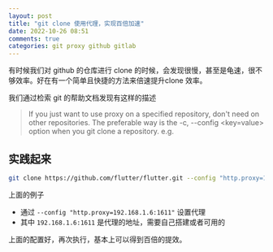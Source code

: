```yaml
---
layout: post
title: "git clone 使用代理，实现百倍加速"
date: 2022-10-26 08:51
comments: true
categories: git proxy github gitlab 
---
```

有时候我们对 github 的仓库进行 clone 的时候，会发现很慢，甚至是龟速，很不够效率。好在有一个简单且快捷的方法来倍速提升clone 效率。

我们通过检索 git 的帮助文档发现有这样的描述

>If you just want to use proxy on a specified repository, don't need on other repositories. The preferable way is the -c, --config <key=value> option when you git clone a repository. e.g.

<!--more--> 


## 实践起来
```bash 
git clone https://github.com/flutter/flutter.git --config "http.proxy=192.168.1.6:1611"
```

上面的例子

* 通过 `--config "http.proxy=192.168.1.6:1611"` 设置代理
* 其中 `192.168.1.6:1611` 是代理的地址，需要自己搭建或者可用的

上面的配置好，再次执行，基本上可以得到百倍的提效。

